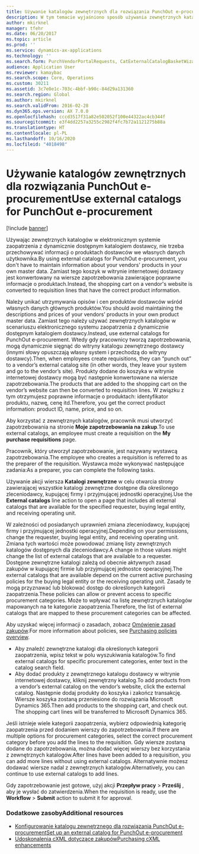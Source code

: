 ```yaml
---
title: Używanie katalogów zewnętrznych dla rozwiązania PunchOut e-procurement
description: W tym temacie wyjaśniono sposób używania zewnętrznych katalogów do tworzenia i przesyłania zapotrzebowań.
author: mkirknel
manager: tfehr
ms.date: 06/20/2017
ms.topic: article
ms.prod: ''
ms.service: dynamics-ax-applications
ms.technology: ''
ms.search.form: PurchVendorPortalRequests, CatExternalCatalogBasketWizard, CatExternalCatalogPunchoutDialog
audience: Application User
ms.reviewer: kamaybac
ms.search.scope: Core, Operations
ms.custom: 30211
ms.assetid: 3c7e0e1c-703c-4bbf-b90c-84d29a131360
ms.search.region: Global
ms.author: mkirknel
ms.search.validFrom: 2016-02-28
ms.dyn365.ops.version: AX 7.0.0
ms.openlocfilehash: cccd3517f31a82e502052f100e44322ac4cb344f
ms.sourcegitcommit: e3f4dd2257a3255c2982f4fc7b72a1121275b88a
ms.translationtype: HT
ms.contentlocale: pl-PL
ms.lasthandoff: 10/16/2020
ms.locfileid: "4018498"
---
```

# <a name="use-external-catalogs-for-punchout-e-procurement"></a><span data-ttu-id="72047-103">Używanie katalogów zewnętrznych dla rozwiązania PunchOut e-procurement</span><span class="sxs-lookup"><span data-stu-id="72047-103">Use external catalogs for PunchOut e-procurement</span></span>

[!include [banner](../includes/banner.md)]

<span data-ttu-id="72047-104">Używając zewnętrznych katalogów w elektronicznym systemie zaopatrzenia z dynamicznie dostępnym katalogiem dostawcy, nie trzeba przechowywać informacji o produktach dostawców we własnych danych użytkownika.</span><span class="sxs-lookup"><span data-stu-id="72047-104">By using external catalogs for PunchOut e-procurement, you don't have to maintain information about your vendors' products in your own master data.</span></span> <span data-ttu-id="72047-105">Zamiast tego koszyk w witrynie internetowej dostawcy jest konwertowany na wiersze zapotrzebowania zawierające poprawne informacje o produktach.</span><span class="sxs-lookup"><span data-stu-id="72047-105">Instead, the shopping cart on a vendor's website is converted to requisition lines that have the correct product information.</span></span> 

<span data-ttu-id="72047-106">Należy unikać utrzymywania opisów i cen produktów dostawców wśród własnych danych głównych produktów.</span><span class="sxs-lookup"><span data-stu-id="72047-106">You should avoid maintaining the descriptions and prices of your vendors’ products in your own product master data.</span></span> <span data-ttu-id="72047-107">Zamiast tego należy używać zewnętrznych katalogów w scenariuszu elektronicznego systemu zaopatrzenia z dynamicznie dostępnym katalogiem dostawcy.</span><span class="sxs-lookup"><span data-stu-id="72047-107">Instead, use external catalogs for PunchOut e-procurement.</span></span> <span data-ttu-id="72047-108">Wtedy gdy pracownicy tworzą zapotrzebowania, mogą dynamicznie sięgnąć do witryny katalogu zewnętrznego dostawcy (innymi słowy opuszczają własny system i przechodzą do witryny dostawcy).</span><span class="sxs-lookup"><span data-stu-id="72047-108">Then, when employees create requisitions, they can “punch out” to a vendor’s external catalog site (in other words, they leave your system and go to the vendor’s site).</span></span> <span data-ttu-id="72047-109">Produkty dodane do koszyka w witrynie internetowej dostawcy mogą być następnie konwertowane na wiersze zapotrzebowania.</span><span class="sxs-lookup"><span data-stu-id="72047-109">The products that are added to the shopping cart on the vendor’s website can then be converted to requisition lines.</span></span> <span data-ttu-id="72047-110">W związku z tym otrzymujesz poprawne informacje o produktach: identyfikator produktu, nazwę, cenę itd.</span><span class="sxs-lookup"><span data-stu-id="72047-110">Therefore, you get the correct product information: product ID, name, price, and so on.</span></span>

<span data-ttu-id="72047-111">Aby korzystać z zewnętrznych katalogów, pracownik musi utworzyć zapotrzebowania na stronie **Moje zapotrzebowania na zakup**.</span><span class="sxs-lookup"><span data-stu-id="72047-111">To use external catalogs, an employee must create a requisition on the **My purchase requisitions** page.</span></span>

<span data-ttu-id="72047-112">Pracownik, który utworzył zapotrzebowanie, jest nazywany wystawcą zapotrzebowania.</span><span class="sxs-lookup"><span data-stu-id="72047-112">The employee who creates a requisition is referred to as the preparer of the requisition.</span></span> <span data-ttu-id="72047-113">Wystawca może wykonywać następujące zadania:</span><span class="sxs-lookup"><span data-stu-id="72047-113">As a preparer, you can complete the following tasks.</span></span>

<span data-ttu-id="72047-114">Używanie akcji wiersza **Katalogi zewnętrzne** w celu otwarcia strony zawierającej wszystkie katalogi zewnętrzne dostępne dla określonego zleceniodawcy, kupującej firmy i przyjmującej jednostki operacyjnej.</span><span class="sxs-lookup"><span data-stu-id="72047-114">Use the **External catalogs** line action to open a page that includes all external catalogs that are available for the specified requester, buying legal entity, and receiving operating unit.</span></span>

<span data-ttu-id="72047-115">W zależności od posiadanych uprawnień zmiana zleceniodawcy, kupującej firmy i przyjmującej jednostki operacyjnej.</span><span class="sxs-lookup"><span data-stu-id="72047-115">Depending on your permissions, change the requester, buying legal entity, and receiving operating unit.</span></span> <span data-ttu-id="72047-116">Zmiana tych wartości może powodować zmianę listy zewnętrznych katalogów dostępnych dla zleceniodawcy.</span><span class="sxs-lookup"><span data-stu-id="72047-116">A change in those values might change the list of external catalogs that are available to a requester.</span></span> <span data-ttu-id="72047-117">Dostępne zewnętrzne katalogi zależą od obecnie aktywnych zasad zakupów w kupującej firmie lub przyjmującej jednostce operacyjnej.</span><span class="sxs-lookup"><span data-stu-id="72047-117">The external catalogs that are available depend on the current active purchasing policies for the buying legal entity or the receiving operating unit.</span></span> <span data-ttu-id="72047-118">Zasady te mogą przyznawać lub blokować dostęp do określonych kategorii zaopatrzenia.</span><span class="sxs-lookup"><span data-stu-id="72047-118">These policies can allow or prevent access to specific procurement categories.</span></span> <span data-ttu-id="72047-119">Może to wpływać na listę zewnętrznych katalogów mapowanych na te kategorie zaopatrzenia.</span><span class="sxs-lookup"><span data-stu-id="72047-119">Therefore, the list of external catalogs that are mapped to these procurement categories can be affected.</span></span>

<span data-ttu-id="72047-120">Aby uzyskać więcej informacji o zasadach, zobacz [Omówienie zasad zakupów](../procurement/purchase-policies.md).</span><span class="sxs-lookup"><span data-stu-id="72047-120">For more information about policies, see [Purchasing policies overview](../procurement/purchase-policies.md).</span></span>

- <span data-ttu-id="72047-121">Aby znaleźć zewnętrzne katalogi dla określonych kategorii zaopatrzenia, wpisz tekst w polu wyszukiwania katalogów.</span><span class="sxs-lookup"><span data-stu-id="72047-121">To find external catalogs for specific procurement categories, enter text in the catalog search field.</span></span>
- <span data-ttu-id="72047-122">Aby dodać produkty z zewnętrznego katalogu dostawcy w witrynie internetowej dostawcy, kliknij zewnętrzny katalog.</span><span class="sxs-lookup"><span data-stu-id="72047-122">To add products from a vendor’s external catalog on the vendor’s website, click the external catalog.</span></span> <span data-ttu-id="72047-123">Następnie dodaj produkty do koszyka i zakończ transakcję. Wiersze koszyka zostaną przeniesione do rozwiązania Microsoft Dynamics 365.</span><span class="sxs-lookup"><span data-stu-id="72047-123">Then add products to the shopping cart, and check out. The shopping cart lines will be transferred to Microsoft Dynamics 365.</span></span>

<span data-ttu-id="72047-124">Jeśli istnieje wiele kategorii zaopatrzenia, wybierz odpowiednią kategorię zaopatrzenia przed dodaniem wierszy do zapotrzebowania.</span><span class="sxs-lookup"><span data-stu-id="72047-124">If there are multiple options for procurement categories, select the correct procurement category before you add the lines to the requisition.</span></span>
<span data-ttu-id="72047-125">Gdy wiersze zostaną dodane do zapotrzebowania, można dodać więcej wierszy bez korzystania z zewnętrznych katalogów.</span><span class="sxs-lookup"><span data-stu-id="72047-125">After lines have been added to a requisition, you can add more lines without using external catalogs.</span></span> <span data-ttu-id="72047-126">Alternatywnie możesz dodawać wiersze nadal z zewnętrznych katalogów.</span><span class="sxs-lookup"><span data-stu-id="72047-126">Alternatively, you can continue to use external catalogs to add lines.</span></span>

<span data-ttu-id="72047-127">Gdy zapotrzebowanie jest gotowe, użyj akcji **Przepływ pracy** > **Prześlij** , aby je wysłać do zatwierdzenia.</span><span class="sxs-lookup"><span data-stu-id="72047-127">When the requisition is ready, use the **Workflow** > **Submit** action to submit it for approval.</span></span>

### <a name="additional-resources"></a><span data-ttu-id="72047-128">Dodatkowe zasoby</span><span class="sxs-lookup"><span data-stu-id="72047-128">Additional resources</span></span>

- [<span data-ttu-id="72047-129">Konfigurowanie katalogu zewnętrznego dla rozwiązania PunchOut e-procurement</span><span class="sxs-lookup"><span data-stu-id="72047-129">Set up an external catalog for PunchOut e-procurement</span></span>](set-up-external-catalog-for-punchout.md)
- [<span data-ttu-id="72047-130">Udoskonalenia cXML dotyczące zakupów</span><span class="sxs-lookup"><span data-stu-id="72047-130">Purchasing cXML enhancements</span></span>](purchasing-cxml-enhancements.md)